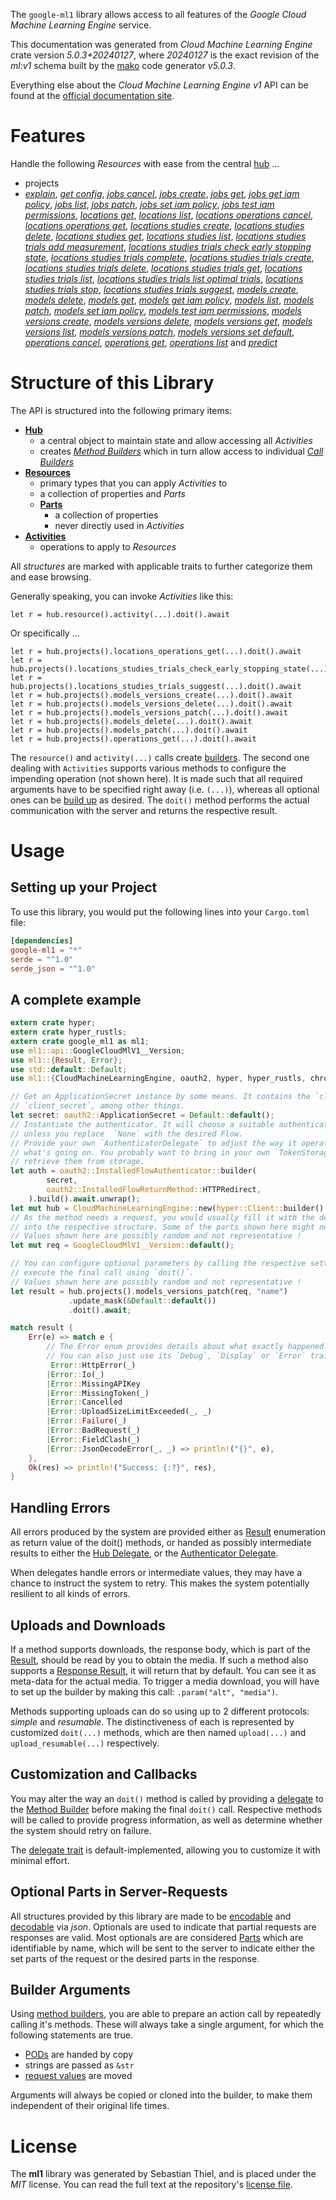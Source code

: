 <!---
DO NOT EDIT !
This file was generated automatically from 'src/generator/templates/api/README.md.mako'
DO NOT EDIT !
-->
The `google-ml1` library allows access to all features of the *Google Cloud Machine Learning Engine* service.

This documentation was generated from *Cloud Machine Learning Engine* crate version *5.0.3+20240127*, where *20240127* is the exact revision of the *ml:v1* schema built by the [mako](http://www.makotemplates.org/) code generator *v5.0.3*.

Everything else about the *Cloud Machine Learning Engine* *v1* API can be found at the
[official documentation site](https://cloud.google.com/ml/).
# Features

Handle the following *Resources* with ease from the central [hub](https://docs.rs/google-ml1/5.0.3+20240127/google_ml1/CloudMachineLearningEngine) ... 

* projects
 * [*explain*](https://docs.rs/google-ml1/5.0.3+20240127/google_ml1/api::ProjectExplainCall), [*get config*](https://docs.rs/google-ml1/5.0.3+20240127/google_ml1/api::ProjectGetConfigCall), [*jobs cancel*](https://docs.rs/google-ml1/5.0.3+20240127/google_ml1/api::ProjectJobCancelCall), [*jobs create*](https://docs.rs/google-ml1/5.0.3+20240127/google_ml1/api::ProjectJobCreateCall), [*jobs get*](https://docs.rs/google-ml1/5.0.3+20240127/google_ml1/api::ProjectJobGetCall), [*jobs get iam policy*](https://docs.rs/google-ml1/5.0.3+20240127/google_ml1/api::ProjectJobGetIamPolicyCall), [*jobs list*](https://docs.rs/google-ml1/5.0.3+20240127/google_ml1/api::ProjectJobListCall), [*jobs patch*](https://docs.rs/google-ml1/5.0.3+20240127/google_ml1/api::ProjectJobPatchCall), [*jobs set iam policy*](https://docs.rs/google-ml1/5.0.3+20240127/google_ml1/api::ProjectJobSetIamPolicyCall), [*jobs test iam permissions*](https://docs.rs/google-ml1/5.0.3+20240127/google_ml1/api::ProjectJobTestIamPermissionCall), [*locations get*](https://docs.rs/google-ml1/5.0.3+20240127/google_ml1/api::ProjectLocationGetCall), [*locations list*](https://docs.rs/google-ml1/5.0.3+20240127/google_ml1/api::ProjectLocationListCall), [*locations operations cancel*](https://docs.rs/google-ml1/5.0.3+20240127/google_ml1/api::ProjectLocationOperationCancelCall), [*locations operations get*](https://docs.rs/google-ml1/5.0.3+20240127/google_ml1/api::ProjectLocationOperationGetCall), [*locations studies create*](https://docs.rs/google-ml1/5.0.3+20240127/google_ml1/api::ProjectLocationStudyCreateCall), [*locations studies delete*](https://docs.rs/google-ml1/5.0.3+20240127/google_ml1/api::ProjectLocationStudyDeleteCall), [*locations studies get*](https://docs.rs/google-ml1/5.0.3+20240127/google_ml1/api::ProjectLocationStudyGetCall), [*locations studies list*](https://docs.rs/google-ml1/5.0.3+20240127/google_ml1/api::ProjectLocationStudyListCall), [*locations studies trials add measurement*](https://docs.rs/google-ml1/5.0.3+20240127/google_ml1/api::ProjectLocationStudyTrialAddMeasurementCall), [*locations studies trials check early stopping state*](https://docs.rs/google-ml1/5.0.3+20240127/google_ml1/api::ProjectLocationStudyTrialCheckEarlyStoppingStateCall), [*locations studies trials complete*](https://docs.rs/google-ml1/5.0.3+20240127/google_ml1/api::ProjectLocationStudyTrialCompleteCall), [*locations studies trials create*](https://docs.rs/google-ml1/5.0.3+20240127/google_ml1/api::ProjectLocationStudyTrialCreateCall), [*locations studies trials delete*](https://docs.rs/google-ml1/5.0.3+20240127/google_ml1/api::ProjectLocationStudyTrialDeleteCall), [*locations studies trials get*](https://docs.rs/google-ml1/5.0.3+20240127/google_ml1/api::ProjectLocationStudyTrialGetCall), [*locations studies trials list*](https://docs.rs/google-ml1/5.0.3+20240127/google_ml1/api::ProjectLocationStudyTrialListCall), [*locations studies trials list optimal trials*](https://docs.rs/google-ml1/5.0.3+20240127/google_ml1/api::ProjectLocationStudyTrialListOptimalTrialCall), [*locations studies trials stop*](https://docs.rs/google-ml1/5.0.3+20240127/google_ml1/api::ProjectLocationStudyTrialStopCall), [*locations studies trials suggest*](https://docs.rs/google-ml1/5.0.3+20240127/google_ml1/api::ProjectLocationStudyTrialSuggestCall), [*models create*](https://docs.rs/google-ml1/5.0.3+20240127/google_ml1/api::ProjectModelCreateCall), [*models delete*](https://docs.rs/google-ml1/5.0.3+20240127/google_ml1/api::ProjectModelDeleteCall), [*models get*](https://docs.rs/google-ml1/5.0.3+20240127/google_ml1/api::ProjectModelGetCall), [*models get iam policy*](https://docs.rs/google-ml1/5.0.3+20240127/google_ml1/api::ProjectModelGetIamPolicyCall), [*models list*](https://docs.rs/google-ml1/5.0.3+20240127/google_ml1/api::ProjectModelListCall), [*models patch*](https://docs.rs/google-ml1/5.0.3+20240127/google_ml1/api::ProjectModelPatchCall), [*models set iam policy*](https://docs.rs/google-ml1/5.0.3+20240127/google_ml1/api::ProjectModelSetIamPolicyCall), [*models test iam permissions*](https://docs.rs/google-ml1/5.0.3+20240127/google_ml1/api::ProjectModelTestIamPermissionCall), [*models versions create*](https://docs.rs/google-ml1/5.0.3+20240127/google_ml1/api::ProjectModelVersionCreateCall), [*models versions delete*](https://docs.rs/google-ml1/5.0.3+20240127/google_ml1/api::ProjectModelVersionDeleteCall), [*models versions get*](https://docs.rs/google-ml1/5.0.3+20240127/google_ml1/api::ProjectModelVersionGetCall), [*models versions list*](https://docs.rs/google-ml1/5.0.3+20240127/google_ml1/api::ProjectModelVersionListCall), [*models versions patch*](https://docs.rs/google-ml1/5.0.3+20240127/google_ml1/api::ProjectModelVersionPatchCall), [*models versions set default*](https://docs.rs/google-ml1/5.0.3+20240127/google_ml1/api::ProjectModelVersionSetDefaultCall), [*operations cancel*](https://docs.rs/google-ml1/5.0.3+20240127/google_ml1/api::ProjectOperationCancelCall), [*operations get*](https://docs.rs/google-ml1/5.0.3+20240127/google_ml1/api::ProjectOperationGetCall), [*operations list*](https://docs.rs/google-ml1/5.0.3+20240127/google_ml1/api::ProjectOperationListCall) and [*predict*](https://docs.rs/google-ml1/5.0.3+20240127/google_ml1/api::ProjectPredictCall)




# Structure of this Library

The API is structured into the following primary items:

* **[Hub](https://docs.rs/google-ml1/5.0.3+20240127/google_ml1/CloudMachineLearningEngine)**
    * a central object to maintain state and allow accessing all *Activities*
    * creates [*Method Builders*](https://docs.rs/google-ml1/5.0.3+20240127/google_ml1/client::MethodsBuilder) which in turn
      allow access to individual [*Call Builders*](https://docs.rs/google-ml1/5.0.3+20240127/google_ml1/client::CallBuilder)
* **[Resources](https://docs.rs/google-ml1/5.0.3+20240127/google_ml1/client::Resource)**
    * primary types that you can apply *Activities* to
    * a collection of properties and *Parts*
    * **[Parts](https://docs.rs/google-ml1/5.0.3+20240127/google_ml1/client::Part)**
        * a collection of properties
        * never directly used in *Activities*
* **[Activities](https://docs.rs/google-ml1/5.0.3+20240127/google_ml1/client::CallBuilder)**
    * operations to apply to *Resources*

All *structures* are marked with applicable traits to further categorize them and ease browsing.

Generally speaking, you can invoke *Activities* like this:

```Rust,ignore
let r = hub.resource().activity(...).doit().await
```

Or specifically ...

```ignore
let r = hub.projects().locations_operations_get(...).doit().await
let r = hub.projects().locations_studies_trials_check_early_stopping_state(...).doit().await
let r = hub.projects().locations_studies_trials_suggest(...).doit().await
let r = hub.projects().models_versions_create(...).doit().await
let r = hub.projects().models_versions_delete(...).doit().await
let r = hub.projects().models_versions_patch(...).doit().await
let r = hub.projects().models_delete(...).doit().await
let r = hub.projects().models_patch(...).doit().await
let r = hub.projects().operations_get(...).doit().await
```

The `resource()` and `activity(...)` calls create [builders][builder-pattern]. The second one dealing with `Activities` 
supports various methods to configure the impending operation (not shown here). It is made such that all required arguments have to be 
specified right away (i.e. `(...)`), whereas all optional ones can be [build up][builder-pattern] as desired.
The `doit()` method performs the actual communication with the server and returns the respective result.

# Usage

## Setting up your Project

To use this library, you would put the following lines into your `Cargo.toml` file:

```toml
[dependencies]
google-ml1 = "*"
serde = "^1.0"
serde_json = "^1.0"
```

## A complete example

```Rust
extern crate hyper;
extern crate hyper_rustls;
extern crate google_ml1 as ml1;
use ml1::api::GoogleCloudMlV1__Version;
use ml1::{Result, Error};
use std::default::Default;
use ml1::{CloudMachineLearningEngine, oauth2, hyper, hyper_rustls, chrono, FieldMask};

// Get an ApplicationSecret instance by some means. It contains the `client_id` and 
// `client_secret`, among other things.
let secret: oauth2::ApplicationSecret = Default::default();
// Instantiate the authenticator. It will choose a suitable authentication flow for you, 
// unless you replace  `None` with the desired Flow.
// Provide your own `AuthenticatorDelegate` to adjust the way it operates and get feedback about 
// what's going on. You probably want to bring in your own `TokenStorage` to persist tokens and
// retrieve them from storage.
let auth = oauth2::InstalledFlowAuthenticator::builder(
        secret,
        oauth2::InstalledFlowReturnMethod::HTTPRedirect,
    ).build().await.unwrap();
let mut hub = CloudMachineLearningEngine::new(hyper::Client::builder().build(hyper_rustls::HttpsConnectorBuilder::new().with_native_roots().https_or_http().enable_http1().build()), auth);
// As the method needs a request, you would usually fill it with the desired information
// into the respective structure. Some of the parts shown here might not be applicable !
// Values shown here are possibly random and not representative !
let mut req = GoogleCloudMlV1__Version::default();

// You can configure optional parameters by calling the respective setters at will, and
// execute the final call using `doit()`.
// Values shown here are possibly random and not representative !
let result = hub.projects().models_versions_patch(req, "name")
             .update_mask(&Default::default())
             .doit().await;

match result {
    Err(e) => match e {
        // The Error enum provides details about what exactly happened.
        // You can also just use its `Debug`, `Display` or `Error` traits
         Error::HttpError(_)
        |Error::Io(_)
        |Error::MissingAPIKey
        |Error::MissingToken(_)
        |Error::Cancelled
        |Error::UploadSizeLimitExceeded(_, _)
        |Error::Failure(_)
        |Error::BadRequest(_)
        |Error::FieldClash(_)
        |Error::JsonDecodeError(_, _) => println!("{}", e),
    },
    Ok(res) => println!("Success: {:?}", res),
}

```
## Handling Errors

All errors produced by the system are provided either as [Result](https://docs.rs/google-ml1/5.0.3+20240127/google_ml1/client::Result) enumeration as return value of
the doit() methods, or handed as possibly intermediate results to either the 
[Hub Delegate](https://docs.rs/google-ml1/5.0.3+20240127/google_ml1/client::Delegate), or the [Authenticator Delegate](https://docs.rs/yup-oauth2/*/yup_oauth2/trait.AuthenticatorDelegate.html).

When delegates handle errors or intermediate values, they may have a chance to instruct the system to retry. This 
makes the system potentially resilient to all kinds of errors.

## Uploads and Downloads
If a method supports downloads, the response body, which is part of the [Result](https://docs.rs/google-ml1/5.0.3+20240127/google_ml1/client::Result), should be
read by you to obtain the media.
If such a method also supports a [Response Result](https://docs.rs/google-ml1/5.0.3+20240127/google_ml1/client::ResponseResult), it will return that by default.
You can see it as meta-data for the actual media. To trigger a media download, you will have to set up the builder by making
this call: `.param("alt", "media")`.

Methods supporting uploads can do so using up to 2 different protocols: 
*simple* and *resumable*. The distinctiveness of each is represented by customized 
`doit(...)` methods, which are then named `upload(...)` and `upload_resumable(...)` respectively.

## Customization and Callbacks

You may alter the way an `doit()` method is called by providing a [delegate](https://docs.rs/google-ml1/5.0.3+20240127/google_ml1/client::Delegate) to the 
[Method Builder](https://docs.rs/google-ml1/5.0.3+20240127/google_ml1/client::CallBuilder) before making the final `doit()` call. 
Respective methods will be called to provide progress information, as well as determine whether the system should 
retry on failure.

The [delegate trait](https://docs.rs/google-ml1/5.0.3+20240127/google_ml1/client::Delegate) is default-implemented, allowing you to customize it with minimal effort.

## Optional Parts in Server-Requests

All structures provided by this library are made to be [encodable](https://docs.rs/google-ml1/5.0.3+20240127/google_ml1/client::RequestValue) and 
[decodable](https://docs.rs/google-ml1/5.0.3+20240127/google_ml1/client::ResponseResult) via *json*. Optionals are used to indicate that partial requests are responses 
are valid.
Most optionals are are considered [Parts](https://docs.rs/google-ml1/5.0.3+20240127/google_ml1/client::Part) which are identifiable by name, which will be sent to 
the server to indicate either the set parts of the request or the desired parts in the response.

## Builder Arguments

Using [method builders](https://docs.rs/google-ml1/5.0.3+20240127/google_ml1/client::CallBuilder), you are able to prepare an action call by repeatedly calling it's methods.
These will always take a single argument, for which the following statements are true.

* [PODs][wiki-pod] are handed by copy
* strings are passed as `&str`
* [request values](https://docs.rs/google-ml1/5.0.3+20240127/google_ml1/client::RequestValue) are moved

Arguments will always be copied or cloned into the builder, to make them independent of their original life times.

[wiki-pod]: http://en.wikipedia.org/wiki/Plain_old_data_structure
[builder-pattern]: http://en.wikipedia.org/wiki/Builder_pattern
[google-go-api]: https://github.com/google/google-api-go-client

# License
The **ml1** library was generated by Sebastian Thiel, and is placed 
under the *MIT* license.
You can read the full text at the repository's [license file][repo-license].

[repo-license]: https://github.com/Byron/google-apis-rsblob/main/LICENSE.md


